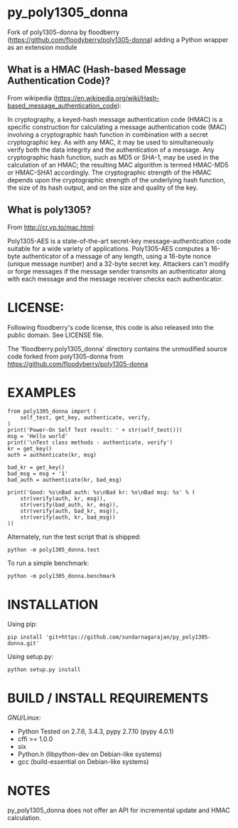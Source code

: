 # py_poly1305_donna

Fork of poly1305-donna by floodberry (<https://github.com/floodyberry/poly1305-donna>) adding a Python wrapper as an extension module

## What is a HMAC (Hash-based Message Authentication Code)?

From wikipedia (<https://en.wikipedia.org/wiki/Hash-based_message_authentication_code>):

In cryptography, a keyed-hash message authentication code (HMAC) is a specific construction for calculating a message authentication code (MAC) involving a cryptographic hash function in combination with a secret cryptographic key. As with any MAC, it may be used to simultaneously verify both the data integrity and the authentication of a message. Any cryptographic hash function, such as MD5 or SHA-1, may be used in the calculation of an HMAC; the resulting MAC algorithm is termed HMAC-MD5 or HMAC-SHA1 accordingly. The cryptographic strength of the HMAC depends upon the cryptographic strength of the underlying hash function, the size of its hash output, and on the size and quality of the key.

## What is poly1305?

From <http://cr.yp.to/mac.html>:

Poly1305-AES is a state-of-the-art secret-key message-authentication code suitable for a wide variety of applications. Poly1305-AES computes a 16-byte authenticator of a message of any length, using a 16-byte nonce (unique message number) and a 32-byte secret key. Attackers can't modify or forge messages if the message sender transmits an authenticator along with each message and the message receiver checks each authenticator.

# LICENSE:

Following floodberry's code license, this code is also released into the public domain. See LICENSE file.

The 'floodberry.poly1305_donna' directory contains the unmodified source code forked from poly1305-donna from <https://github.com/floodyberry/poly1305-donna>

# EXAMPLES

~~~~ {.sourceCode .python}
from poly1305_donna import (
    self_test, get_key, authenticate, verify,
)
print('Power-On Self Test result: ' + str(self_test()))
msg = 'Hello world'
print('\nTest class methods - authenticate, verify')
kr = get_key()
auth = authenticate(kr, msg)

bad_kr = get_key()
bad_msg = msg + '1'
bad_auth = authenticate(kr, bad_msg)

print('Good: %s\nBad auth: %s\nBad kr: %s\nBad msg: %s' % (
    str(verify(auth, kr, msg)),
    str(verify(bad_auth, kr, msg)),
    str(verify(auth, bad_kr, msg)),
    str(verify(auth, kr, bad_msg))
))
~~~~

Alternately, run the test script that is shipped:

~~~~ {.sourceCode .python}
python -m poly1305_donna.test
~~~~

To run a simple benchmark:

~~~~ {.sourceCode .python}
python -m poly1305_donna.benchmark
~~~~

# INSTALLATION

Using pip:

    pip install 'git+https://github.com/sundarnagarajan/py_poly1305-donna.git'

Using setup.py: 

    python setup.py install

# BUILD / INSTALL REQUIREMENTS

*GNU/Linux:* 
- Python Tested on 2.7.6, 3.4.3, pypy 2.7.10 (pypy 4.0.1) 
- cffi >= 1.0.0 
- six 
- Python.h (libpython-dev on Debian-like systems) 
- gcc (build-essential on Debian-like systems)

# NOTES

py_poly1305_donna does not offer an API for incremental update and HMAC calculation.

